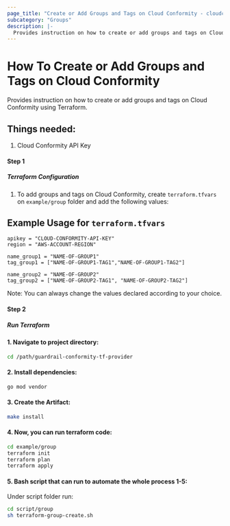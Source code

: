 ```yaml
---
page_title: "Create or Add Groups and Tags on Cloud Conformity - cloudconformity_terraform"
subcategory: "Groups"
description: |-
  Provides instruction on how to create or add groups and tags on Cloud Conformity using Terraform.
---
```


# How To Create or Add Groups and Tags on Cloud Conformity
Provides instruction on how to create or add groups and tags on Cloud Conformity using Terraform.

## Things needed:
1. Cloud Conformity API Key

#### Step 1

##### Terraform Configuration

1. To add groups and tags on Cloud Conformity, create `terraform.tfvars` on `example/group` folder and add the following values:
   
## Example Usage for `terraform.tfvars`
```
apikey = "CLOUD-CONFORMITY-API-KEY"
region = "AWS-ACCOUNT-REGION"

name_group1 = "NAME-OF-GROUP1"
tag_group1 = ["NAME-OF-GROUP1-TAG1","NAME-OF-GROUP1-TAG2"]

name_group2 = "NAME-OF-GROUP2"
tag_group2 = ["NAME-OF-GROUP2-TAG1", "NAME-OF-GROUP2-TAG2"]
```
Note: You can always change the values declared according to your choice.

#### Step 2

##### Run Terraform

#### 1. Navigate to project directory:
```sh
cd /path/guardrail-conformity-tf-provider
```
#### 2. Install dependencies:
```sh
go mod vendor
```
#### 3. Create the Artifact:
```sh
make install
```
#### 4. Now, you can run terraform code:
```sh
cd example/group
terraform init
terraform plan
terraform apply
```
#### 5. Bash script that can run to automate the whole process 1-5:

Under script folder run:
```sh
cd script/group
sh terraform-group-create.sh
```